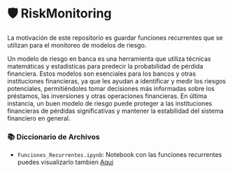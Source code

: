 # 🛡️ RiskMonitoring

La motivación de este repositorio es guardar funciones recurrentes que se utilizan para el monitoreo de modelos de riesgo.

Un modelo de riesgo en banca es una herramienta que utiliza técnicas matemáticas y estadísticas para predecir la probabilidad de pérdida financiera. Estos modelos son esenciales para los bancos y otras instituciones financieras, ya que les ayudan a identificar y medir los riesgos potenciales, permitiéndoles tomar decisiones más informadas sobre los préstamos, las inversiones y otras operaciones financieras. En última instancia, un buen modelo de riesgo puede proteger a las instituciones financieras de pérdidas significativas y mantener la estabilidad del sistema financiero en general.

### 📚 Diccionario de Archivos

* `Funciones_Recurrentes.ipynb`: Notebook con las funciones recurrentes puedes visualizarlo tambien [Aqui]([http://example.net/](https://nbviewer.org/github/jesuszelayac/RiskMonitoring/blob/main/Funciones_Recurrentes.ipynb))
